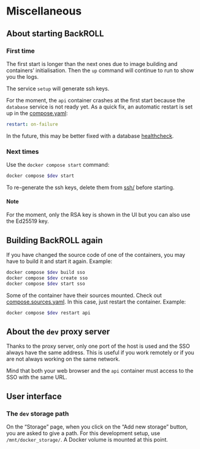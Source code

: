 # Miscellaneous

## About starting BackROLL

### First time

The first start is longer than the next ones due to image building and containers’ initialisation. Then the `up` command will continue to run to show you the logs.

The service `setup` will generate ssh keys.

For the moment, the `api` container crashes at the first start because the `database` service is not ready yet. As a quick fix, an automatic restart is set up in the [compose.yaml](./compose.yaml#L38):

```yaml
restart: on-failure
```

In the future, this may be better fixed with a database [healthcheck](https://docs.docker.com/compose/compose-file/05-services/#healthcheck).

### Next times

Use the `docker compose start` command:

```bash
docker compose $dev start
```

To re-generate the ssh keys, delete them from [ssh/](./ssh/) before starting.

#### Note

For the moment, only the RSA key is shown in the UI but you can also use the Ed25519 key.

## Building BackROLL again

If you have changed the source code of one of the containers, you may have to build it and start it again. Example:

```bash
docker compose $dev build sso
docker compose $dev create sso
docker compose $dev start sso
```

Some of the container have their sources mounted. Check out [compose.sources.yaml](./compose.source.yaml). In this case, just restart the container. Example:

```bash
docker compose $dev restart api
```

## About the `dev` proxy server

Thanks to the proxy server, only one port of the host is used and the SSO always have the same address. This is useful if you work remotely or if you are not always working on the same network.

Mind that both your web browser and the `api` container must access to the SSO with the same URL.

## User interface

### The `dev` storage path

On the “Storage” page, when you click on the “Add new storage” button, you are asked to give a path. For this development setup, use `/mnt/docker_storage/`. A Docker volume is mounted at this point.
